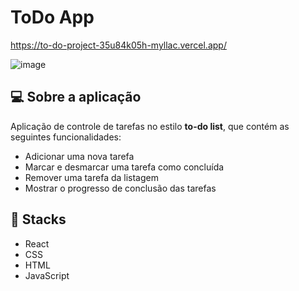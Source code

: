 # ToDo App

https://to-do-project-35u84k05h-myllac.vercel.app/

![image](https://user-images.githubusercontent.com/92322675/234445176-6d426bb8-4c48-446f-86ec-368b53cb4050.png)


## 💻 Sobre a aplicação

Aplicação de controle de tarefas no estilo **to-do list**, que contém as seguintes funcionalidades:

- Adicionar uma nova tarefa
- Marcar e desmarcar uma tarefa como concluída
- Remover uma tarefa da listagem
- Mostrar o progresso de conclusão das tarefas

## 🚀 Stacks

  * React
  * CSS
  * HTML
  * JavaScript
